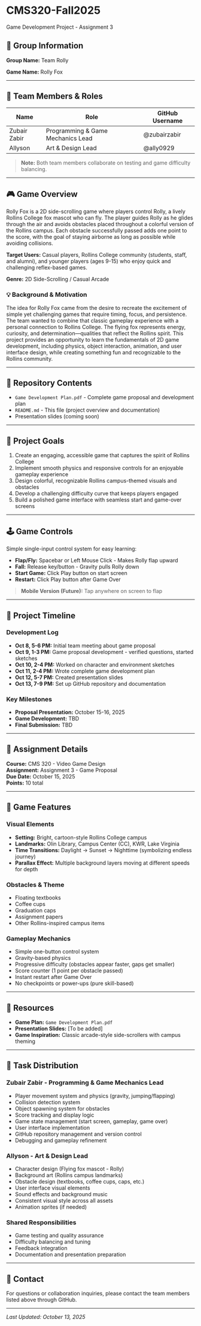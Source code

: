 # CMS320-Fall2025

Game Development Project - Assignment 3

## 📌 Group Information

**Group Name:** Team Rolly

**Game Name:** Rolly Fox

---

## 👥 Team Members & Roles

| Name         | Role                              | GitHub Username |
| ------------ | --------------------------------- | --------------- |
| Zubair Zabir | Programming & Game Mechanics Lead | @zubairzabir    |
| Allyson      | Art & Design Lead                 | @ally0929       |

> **Note:** Both team members collaborate on testing and game difficulty balancing.

---

## 🎮 Game Overview

Rolly Fox is a 2D side-scrolling game where players control Rolly, a lively Rollins College fox mascot who can fly. The player guides Rolly as he glides through the air and avoids obstacles placed throughout a colorful version of the Rollins campus. Each obstacle successfully passed adds one point to the score, with the goal of staying airborne as long as possible while avoiding collisions.

**Target Users:** Casual players, Rollins College community (students, staff, and alumni), and younger players (ages 9-15) who enjoy quick and challenging reflex-based games.

**Genre:** 2D Side-Scrolling / Casual Arcade

### 💡 Background & Motivation

The idea for Rolly Fox came from the desire to recreate the excitement of simple yet challenging games that require timing, focus, and persistence. The team wanted to combine that classic gameplay experience with a personal connection to Rollins College. The flying fox represents energy, curiosity, and determination—qualities that reflect the Rollins spirit. This project provides an opportunity to learn the fundamentals of 2D game development, including physics, object interaction, animation, and user interface design, while creating something fun and recognizable to the Rollins community.

---

## 📂 Repository Contents

- `Game Development Plan.pdf` - Complete game proposal and development plan
- `README.md` - This file (project overview and documentation)
- Presentation slides (coming soon)

---

## 🎯 Project Goals

1. Create an engaging, accessible game that captures the spirit of Rollins College
2. Implement smooth physics and responsive controls for an enjoyable gameplay experience
3. Design colorful, recognizable Rollins campus-themed visuals and obstacles
4. Develop a challenging difficulty curve that keeps players engaged
5. Build a polished game interface with seamless start and game-over screens

---

## 🕹️ Game Controls

Simple single-input control system for easy learning:

- **Flap/Fly:** Spacebar or Left Mouse Click - Makes Rolly flap upward
- **Fall:** Release key/button - Gravity pulls Rolly down
- **Start Game:** Click Play button on start screen
- **Restart:** Click Play button after Game Over

> **Mobile Version (Future):** Tap anywhere on screen to flap

---

## 📅 Project Timeline

### Development Log

- **Oct 8, 5-6 PM:** Initial team meeting about game proposal
- **Oct 9, 1-3 PM:** Game proposal development - verified questions, started sketches
- **Oct 10, 2-4 PM:** Worked on character and environment sketches
- **Oct 11, 2-4 PM:** Wrote complete game development plan
- **Oct 12, 5-7 PM:** Created presentation slides
- **Oct 13, 7-9 PM:** Set up GitHub repository and documentation

### Key Milestones

- **Proposal Presentation:** October 15-16, 2025
- **Game Development:** TBD
- **Final Submission:** TBD

---

## 📝 Assignment Details

**Course:** CMS 320 - Video Game Design  
**Assignment:** Assignment 3 - Game Proposal  
**Due Date:** October 15, 2025  
**Points:** 10 total

---

## 🎨 Game Features

### Visual Elements

- **Setting:** Bright, cartoon-style Rollins College campus
- **Landmarks:** Olin Library, Campus Center (CC), KWR, Lake Virginia
- **Time Transitions:** Daylight → Sunset → Nighttime (symbolizing endless journey)
- **Parallax Effect:** Multiple background layers moving at different speeds for depth

### Obstacles & Theme

- Floating textbooks
- Coffee cups
- Graduation caps
- Assignment papers
- Other Rollins-inspired campus items

### Gameplay Mechanics

- Simple one-button control system
- Gravity-based physics
- Progressive difficulty (obstacles appear faster, gaps get smaller)
- Score counter (1 point per obstacle passed)
- Instant restart after Game Over
- No checkpoints or power-ups (pure skill-based)

---

## 🔗 Resources

- **Game Plan:** `Game Development Plan.pdf`
- **Presentation Slides:** [To be added]
- **Game Inspiration:** Classic arcade-style side-scrollers with campus theming

---

## 👷 Task Distribution

### Zubair Zabir - Programming & Game Mechanics Lead

- Player movement system and physics (gravity, jumping/flapping)
- Collision detection system
- Object spawning system for obstacles
- Score tracking and display logic
- Game state management (start screen, gameplay, game over)
- User interface implementation
- GitHub repository management and version control
- Debugging and gameplay refinement

### Allyson - Art & Design Lead

- Character design (Flying fox mascot - Rolly)
- Background art (Rollins campus landmarks)
- Obstacle design (textbooks, coffee cups, caps, etc.)
- User interface visual elements
- Sound effects and background music
- Consistent visual style across all assets
- Animation sprites (if needed)

### Shared Responsibilities

- Game testing and quality assurance
- Difficulty balancing and tuning
- Feedback integration
- Documentation and presentation preparation

---

## 📧 Contact

For questions or collaboration inquiries, please contact the team members listed above through GitHub.

---

_Last Updated: October 13, 2025_
